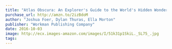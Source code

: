 ```yaml
---
title: "Atlas Obscura: An Explorer's Guide to the World's Hidden Wonders"
purchase_url: http://amzn.to/2izBdoM
author: "Joshua Foer, Dylan Thuras, Ella Morton"
publisher: "Workman Publishing Company"
date: 2016-10-03
image: http://ecx.images-amazon.com/images/I/51k31p1SkiL._SL75_.jpg
tags:
---
```


